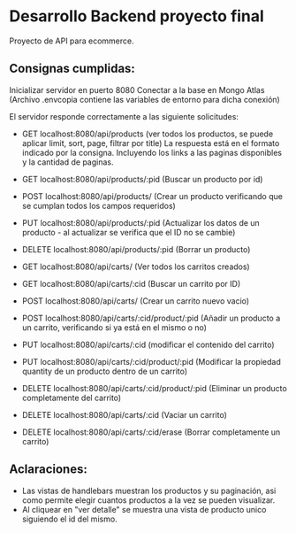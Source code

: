 # Desarrollo Backend proyecto final

Proyecto de API para ecommerce.


## Consignas cumplidas:
 Inicializar servidor en puerto 8080
 Conectar a la base en Mongo Atlas (Archivo .envcopia contiene las variables de entorno para dicha conexión)

 El servidor responde correctamente a las siguiente solicitudes:

- GET localhost:8080/api/products  (ver todos los productos, se puede aplicar limit, sort, page, filtrar por title) La respuesta está en el formato indicado por la consigna. Incluyendo los links a las paginas disponibles y la cantidad de paginas. 

- GET localhost:8080/api/products/:pid (Buscar un producto por id)
- POST localhost:8080/api/products/  (Crear un producto verificando que se cumplan todos los campos requeridos)
- PUT localhost:8080/api/products/:pid (Actualizar los datos de un producto - al actualizar se verifica que el ID no se cambie)
- DELETE localhost:8080/api/products/:pid (Borrar un producto)

- GET localhost:8080/api/carts/ (Ver todos los carritos creados)
- GET localhost:8080/api/carts/:cid (Buscar un carrito por ID)
- POST localhost:8080/api/carts/ (Crear un carrito nuevo vacio)
- POST localhost:8080/api/carts/:cid/product/:pid (Añadir un producto a un carrito, verificando si ya está en el mismo o no)
- PUT localhost:8080/api/carts/:cid (modificar el contenido del carrito)
- PUT localhost:8080/api/carts/:cid/product/:pid (Modificar la propiedad quantity de un producto dentro de un carrito)
- DELETE localhost:8080/api/carts/:cid/product/:pid (Eliminar un producto completamente del carrito)
- DELETE localhost:8080/api/carts/:cid (Vaciar un carrito)
- DELETE localhost:8080/api/carts/:cid/erase (Borrar completamente un carrito)



## Aclaraciones:
- Las vistas de handlebars muestran los productos y su paginación, asi como permite elegir cuantos productos a la vez se pueden visualizar. 
- Al cliquear en "ver detalle" se muestra una vista de producto unico siguiendo el id del mismo.


